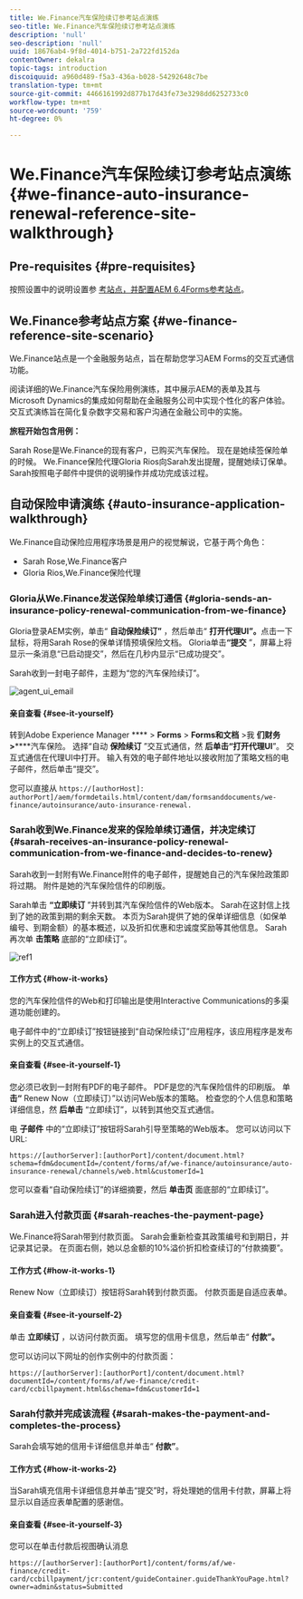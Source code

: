 ```yaml
---
title: We.Finance汽车保险续订参考站点演练
seo-title: We.Finance汽车保险续订参考站点演练
description: 'null'
seo-description: 'null'
uuid: 18676ab4-9f8d-4014-b751-2a722fd152da
contentOwner: dekalra
topic-tags: introduction
discoiquuid: a960d489-f5a3-436a-b028-54292648c7be
translation-type: tm+mt
source-git-commit: 4466161992d877b17d43fe73e3298dd6252733c0
workflow-type: tm+mt
source-wordcount: '759'
ht-degree: 0%

---
```



# We.Finance汽车保险续订参考站点演练 {#we-finance-auto-insurance-renewal-reference-site-walkthrough}

## Pre-requisites {#pre-requisites}

按照设置中的说明设置参 [考站点，并配置AEM 6.4Forms参考站点](/help/forms/using/setup-reference-sites.md)。

## We.Finance参考站点方案  {#we-finance-reference-site-scenario}

We.Finance站点是一个金融服务站点，旨在帮助您学习AEM Forms的交互式通信功能。

阅读详细的We.Finance汽车保险用例演练，其中展示AEM的表单及其与Microsoft Dynamics的集成如何帮助在金融服务公司中实现个性化的客户体验。 交互式演练旨在简化复杂数字交易和客户沟通在金融公司中的实施。

**旅程开始包含用例：**

Sarah Rose是We.Finance的现有客户，已购买汽车保险。 现在是她续签保险单的时候。 We.Finance保险代理Gloria Rios向Sarah发出提醒，提醒她续订保单。 Sarah按照电子邮件中提供的说明操作并成功完成该过程。

## 自动保险申请演练 {#auto-insurance-application-walkthrough}

We.Finance自动保险应用程序场景是用户的视觉解说，它基于两个角色：

* Sarah Rose,We.Finance客户
* Gloria Rios,We.Finance保险代理

### Gloria从We.Finance发送保险单续订通信 {#gloria-sends-an-insurance-policy-renewal-communication-from-we-finance}

Gloria登录AEM实例，单击“ **自动保险续订”** ，然后单击“ **打开代理UI”。**&#x200B;点击一下鼠标，将用Sarah Rose的保单详情预填保险文档。 Gloria单击&#x200B;**“提交** ”，屏幕上将显示一条消息“已启动提交”，然后在几秒内显示“已成功提交”。

Sarah收到一封电子邮件，主题为“您的汽车保险续订”。

![agent_ui_email](assets/agent_ui_email.png)

#### 亲自查看 {#see-it-yourself}

转到Adobe Experience Manager **** > **Forms** > **Forms和文档** >我 **们财务>******&#x200B;汽车保险。 选择“自动 **保险续订** ”交互式通信，然 **后单击“打开代理UI**”。 交互式通信在代理UI中打开。 输入有效的电子邮件地址以接收附加了策略文档的电子邮件，然后单击“提交”。

您可以直接从 `https://[authorHost]: authorPort]/aem/formdetails.html/content/dam/formsanddocuments/we-finance/autoinsurance/auto-insurance-renewal.`

### Sarah收到We.Finance发来的保险单续订通信，并决定续订 {#sarah-receives-an-insurance-policy-renewal-communication-from-we-finance-and-decides-to-renew}

Sarah收到一封附有We.Finance附件的电子邮件，提醒她自己的汽车保险政策即将过期。 附件是她的汽车保险信件的印刷版。

Sarah单击 **“立即续订** ”并转到其汽车保险信件的Web版本。 Sarah在这封信上找到了她的政策到期的剩余天数。 本页为Sarah提供了她的保单详细信息（如保单编号、到期金额）的基本概述，以及折扣优惠和忠诚度奖励等其他信息。 Sarah再次单 **击策略** 底部的“立即续订”。

![ref1](assets/ref1.png)

#### 工作方式 {#how-it-works}

您的汽车保险信件的Web和打印输出是使用Interactive Communications的多渠道功能创建的。

电子邮件中的“立即续订”按钮链接到“自动保险续订”应用程序，该应用程序是发布实例上的交互式通信。

#### 亲自查看 {#see-it-yourself-1}

您必须已收到一封附有PDF的电子邮件。 PDF是您的汽车保险信件的印刷版。 单 **击“** Renew Now（立即续订）”以访问Web版本的策略。 检查您的个人信息和策略详细信息，然 **后单击** “立即续订”，以转到其他交互式通信。

电 **子邮件** 中的“立即续订”按钮将Sarah引导至策略的Web版本。 您可以访问以下URL:

`https://[authorServer]:[authorPort]/content/document.html?schema=fdm&documentId=/content/forms/af/we-finance/autoinsurance/auto-insurance-renewal/channels/web.html&customerId=1`

您可以查看“自动保险续订”的详细摘要，然后 **单击页** 面底部的“立即续订”。

### Sarah进入付款页面 {#sarah-reaches-the-payment-page}

We.Finance将Sarah带到付款页面。 Sarah会重新检查其政策编号和到期日，并记录其记录。 在页面右侧，她以总金额的10%溢价折扣检查续订的“付款摘要”。

#### 工作方式 {#how-it-works-1}

Renew Now（立即续订）按钮将Sarah转到付款页面。 付款页面是自适应表单。

#### 亲自查看 {#see-it-yourself-2}

单击 **立即续订** ，以访问付款页面。 填写您的信用卡信息，然后单击“ **付款”。**

您可以访问以下网址的创作实例中的付款页面：

`https://[authorServer]:[authorPort]/content/document.html?documentId=/content/forms/af/we-finance/credit-card/ccbillpayment.html&schema=fdm&customerId=1`

### Sarah付款并完成该流程 {#sarah-makes-the-payment-and-completes-the-process}

Sarah会填写她的信用卡详细信息并单击“ **付款”**。

#### 工作方式 {#how-it-works-2}

当Sarah填充信用卡详细信息并单击“提交”时，将处理她的信用卡付款，屏幕上将显示以自适应表单配置的感谢信。

#### 亲自查看 {#see-it-yourself-3}

您可以在单击付款后视图确认消息

`https://[authorServer]:[authorPort]/content/forms/af/we-finance/credit-card/ccbillpayment/jcr:content/guideContainer.guideThankYouPage.html?owner=admin&status=Submitted`
